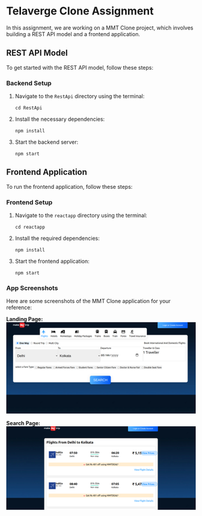 # Telaverge Clone Assignment

In this assignment, we are working on a MMT Clone project, which involves building a REST API model and a frontend application.

## REST API Model

To get started with the REST API model, follow these steps:

### Backend Setup

1. Navigate to the `RestApi` directory using the terminal:
   ```shell
   cd RestApi
   ```

2. Install the necessary dependencies:
   ```shell
   npm install
   ```

3. Start the backend server:
   ```shell
   npm start
   ```

## Frontend Application

To run the frontend application, follow these steps:

### Frontend Setup

1. Navigate to the `reactapp` directory using the terminal:
   ```shell
   cd reactapp
   ```

2. Install the required dependencies:
   ```shell
   npm install
   ```

3. Start the frontend application:
   ```shell
   npm start
   ```

### App Screenshots

Here are some screenshots of the MMT Clone application for your reference:

**Landing Page:**
![MMT Clone App Landing Page](1.png)

**Search Page:**
![MMT Clone App Search Page](2.png)

